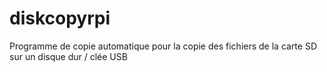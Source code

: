 # diskcopyrpi
Programme de copie automatique pour la copie des fichiers de la carte SD sur un disque dur / clée USB
